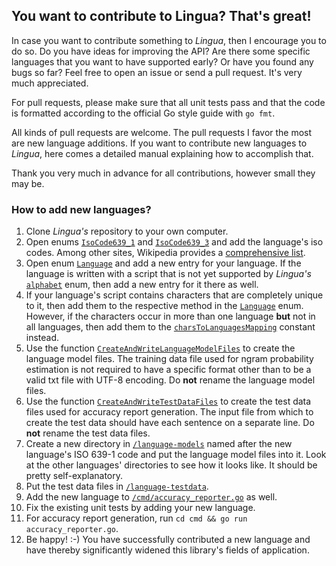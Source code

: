 ## You want to contribute to Lingua? That's great!

In case you want to contribute something to *Lingua*, then I encourage you to do so. Do you have ideas for
improving the API? Are there some specific languages that you want to have supported early? Or have you
found any bugs so far? Feel free to open an issue or send a pull request. It's very much appreciated.

For pull requests, please make sure that all unit tests pass and that the code is formatted according to
the official Go style guide with `go fmt`.

All kinds of pull requests are welcome. The pull requests I favor the most are new language additions. If you want
to contribute new languages to *Lingua*, here comes a detailed manual explaining how to accomplish that.

Thank you very much in advance for all contributions, however small they may be.

### How to add new languages?

1. Clone *Lingua's* repository to your own computer.
2. Open enums [`IsoCode639_1`][isocode639_1 url] and [`IsoCode639_3`][isocode639_3 url] and add the 
language's iso codes. Among other sites, Wikipedia provides a [comprehensive list][wikipedia isocodes list].
3. Open enum [`Language`][language url] and add a new entry for your language. If the language is written
with a script that is not yet supported by *Lingua's* [`alphabet`][alphabet url] enum, then add a new entry
for it there as well.
4. If your language's script contains characters that are completely unique to it, then add them to the
respective method in the [`Language`][language method url] enum. However, if the characters occur in more
than one language **but** not in all languages, then add them to the
[`charsToLanguagesMapping`][chars to languages mapping url] constant instead.
5. Use the function [`CreateAndWriteLanguageModelFiles`][language model files writer url] to create the 
language model files. The training data file used for ngram probability estimation is not required to 
have a specific format other than to be a valid txt file with UTF-8 encoding.
Do **not** rename the language model files.
6. Use the function [`CreateAndWriteTestDataFiles`][test data files writer url] to create the test data 
files used for accuracy report generation. The input file from which to create the test data should have each
sentence on a separate line. Do **not** rename the test data files.
7. Create a new directory in [`/language-models`][language models directory url] named after the new 
language's ISO 639-1 code and put the language model files into it.
Look at the other languages' directories to see how it looks like. It should be pretty self-explanatory.
8. Put the test data files in [`/language-testdata`][testdata directory url].
9. Add the new language to [`/cmd/accuracy_reporter.go`][accuracy reporter url] as well.
10. Fix the existing unit tests by adding your new language.
11. For accuracy report generation, run `cd cmd && go run accuracy_reporter.go`.
12. Be happy! :-) You have successfully contributed a new language and have thereby significantly widened
this library's fields of application.

[isocode639_1 url]: https://github.com/pemistahl/lingua-go/blob/main/isocode.go#L31
[isocode639_3 url]: https://github.com/pemistahl/lingua-go/blob/main/isocode.go#L261
[wikipedia isocodes list]: https://en.wikipedia.org/wiki/List_of_ISO_639-1_codes
[language url]: https://github.com/pemistahl/lingua-go/blob/main/language.go#L25
[alphabet url]: https://github.com/pemistahl/lingua-go/blob/main/alphabet.go#L26
[language method url]: https://github.com/pemistahl/lingua-go/blob/main/language.go#L601
[chars to languages mapping url]: https://github.com/pemistahl/lingua-go/blob/main/constant.go#L31
[language model files writer url]: https://github.com/pemistahl/lingua-go/blob/main/writer.go#L56
[test data files writer url]: https://github.com/pemistahl/lingua-go/blob/main/writer.go#L202
[language models directory url]: https://github.com/pemistahl/lingua-go/tree/main/language-models
[testdata directory url]: https://github.com/pemistahl/lingua-go/tree/main/cmd/language-testdata
[accuracy reporter url]: https://github.com/pemistahl/lingua-go/blob/main/cmd/accuracy_reporter.go
